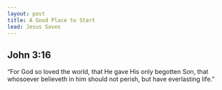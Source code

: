 ```yaml
---
layout: post
title: A Good Place to Start
lead: Jesus Saves 
---
```


## John 3:16
“For God so loved the world, that He gave His only begotten Son, that whosoever believeth in him should not perish, but have everlasting life.”